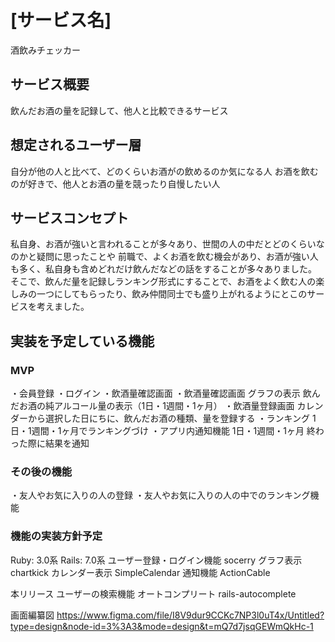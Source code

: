 
# [サービス名]
酒飲みチェッカー

## サービス概要
飲んだお酒の量を記録して、他人と比較できるサービス

## 想定されるユーザー層
自分が他の人と比べて、どのくらいお酒がの飲めるのか気になる人
お酒を飲むのが好きで、他人とお酒の量を競ったり自慢したい人


## サービスコンセプト
私自身、お酒が強いと言われることが多々あり、世間の人の中だとどのくらいなのかと疑問に思ったことや
前職で、よくお酒を飲む機会があり、お酒が強い人も多く、私自身も含めどれだけ飲んだなどの話をすることが多々ありました。
そこで、飲んだ量を記録しランキング形式にすることで、お酒をよく飲む人の楽しみの一つにしてもらったり、飲み仲間同士でも盛り上がれるようにとこのサービスを考えました。


## 実装を予定している機能
### MVP
・会員登録
・ログイン
・飲酒量確認画面
・飲酒量確認画面
  グラフの表示
  飲んだお酒の純アルコール量の表示（1日・1週間・1ヶ月）
・飲酒量登録画面
  カレンダーから選択した日にちに、飲んだお酒の種類、量を登録する
・ランキング
  1日・1週間・1ヶ月でランキングづけ
・アプリ内通知機能
  1日・1週間・1ヶ月 終わった際に結果を通知

### その後の機能
・友人やお気に入りの人の登録
・友人やお気に入りの人の中でのランキング機能

### 機能の実装方針予定
Ruby: 3.0系
Rails: 7.0系
ユーザー登録・ログイン機能 socerry
グラフ表示 chartkick
カレンダー表示 SimpleCalendar
通知機能 ActionCable

本リリース
ユーザーの検索機能 オートコンプリート rails-autocomplete

画面編纂図
https://www.figma.com/file/I8V9dur9CCKc7NP3l0uT4x/Untitled?type=design&node-id=3%3A3&mode=design&t=mQ7d7jsqGEWmQkHc-1
